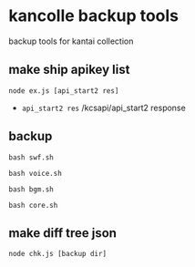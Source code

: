# kancolle backup tools
backup tools for kantai collection

## make ship apikey list
`node ex.js [api_start2 res]`
* `api_start2 res` /kcsapi/api_start2 response

## backup
`bash swf.sh`

`bash voice.sh`

`bash bgm.sh`

`bash core.sh`

## make diff tree json
`node chk.js [backup dir]`
